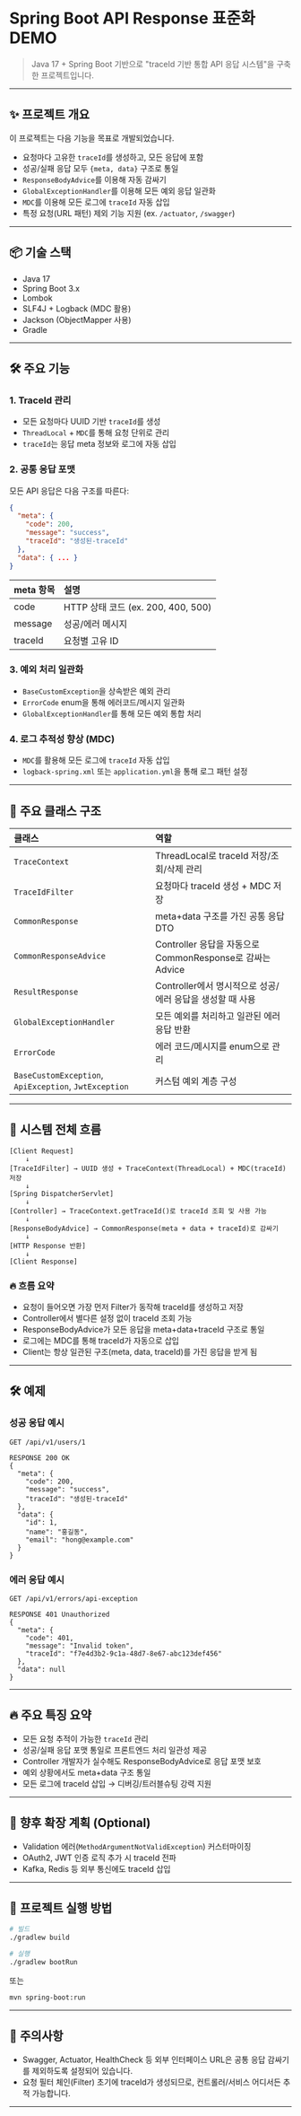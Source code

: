 # Spring Boot API Response 표준화 DEMO

> Java 17 + Spring Boot 기반으로 "traceId 기반 통합 API 응답 시스템"을 구축한 프로젝트입니다.

---

## ✨ 프로젝트 개요

이 프로젝트는 다음 기능을 목표로 개발되었습니다.

- 요청마다 고유한 `traceId`를 생성하고, 모든 응답에 포함
- 성공/실패 응답 모두 `{meta, data}` 구조로 통일
- `ResponseBodyAdvice`를 이용해 자동 감싸기
- `GlobalExceptionHandler`를 이용해 모든 예외 응답 일관화
- `MDC`를 이용해 모든 로그에 `traceId` 자동 삽입
- 특정 요청(URL 패턴) 제외 기능 지원 (ex. `/actuator`, `/swagger`)

---

## 📦 기술 스택

- Java 17
- Spring Boot 3.x
- Lombok
- SLF4J + Logback (MDC 활용)
- Jackson (ObjectMapper 사용)
- Gradle

---

## 🛠️ 주요 기능

### 1. TraceId 관리
- 모든 요청마다 UUID 기반 `traceId`를 생성
- `ThreadLocal` + `MDC`를 통해 요청 단위로 관리
- `traceId`는 응답 meta 정보와 로그에 자동 삽입

### 2. 공통 응답 포맷

모든 API 응답은 다음 구조를 따른다:

```json
{
  "meta": {
    "code": 200,
    "message": "success",
    "traceId": "생성된-traceId"
  },
  "data": { ... }
}
```

| meta 항목 | 설명 |
|:---|:---|
| code | HTTP 상태 코드 (ex. 200, 400, 500) |
| message | 성공/에러 메시지 |
| traceId | 요청별 고유 ID |

### 3. 예외 처리 일관화

- `BaseCustomException`을 상속받은 예외 관리
- `ErrorCode` enum을 통해 에러코드/메시지 일관화
- `GlobalExceptionHandler`를 통해 모든 예외 통합 처리

### 4. 로그 추적성 향상 (MDC)

- `MDC`를 활용해 모든 로그에 `traceId` 자동 삽입
- `logback-spring.xml` 또는 `application.yml`을 통해 로그 패턴 설정

---

## 📜 주요 클래스 구조

| 클래스 | 역할 |
|:---|:---|
| `TraceContext` | ThreadLocal로 traceId 저장/조회/삭제 관리 |
| `TraceIdFilter` | 요청마다 traceId 생성 + MDC 저장 |
| `CommonResponse` | meta+data 구조를 가진 공통 응답 DTO |
| `CommonResponseAdvice` | Controller 응답을 자동으로 CommonResponse로 감싸는 Advice |
| `ResultResponse` | Controller에서 명시적으로 성공/에러 응답을 생성할 때 사용 |
| `GlobalExceptionHandler` | 모든 예외를 처리하고 일관된 에러 응답 반환 |
| `ErrorCode` | 에러 코드/메시지를 enum으로 관리 |
| `BaseCustomException`, `ApiException`, `JwtException` | 커스텀 예외 계층 구성 |

---

## 🧭 시스템 전체 흐름

```
[Client Request]
    ↓
[TraceIdFilter] → UUID 생성 + TraceContext(ThreadLocal) + MDC(traceId) 저장
    ↓
[Spring DispatcherServlet]
    ↓
[Controller] → TraceContext.getTraceId()로 traceId 조회 및 사용 가능
    ↓
[ResponseBodyAdvice] → CommonResponse(meta + data + traceId)로 감싸기
    ↓
[HTTP Response 반환]
    ↓
[Client Response]
```

### 🔥 흐름 요약
- 요청이 들어오면 가장 먼저 Filter가 동작해 traceId를 생성하고 저장
- Controller에서 별다른 설정 없이 traceId 조회 가능
- ResponseBodyAdvice가 모든 응답을 meta+data+traceId 구조로 통일
- 로그에는 MDC를 통해 traceId가 자동으로 삽입
- Client는 항상 일관된 구조(meta, data, traceId)를 가진 응답을 받게 됨

---

## 🛠️ 예제

### 성공 응답 예시
```http
GET /api/v1/users/1

RESPONSE 200 OK
{
  "meta": {
    "code": 200,
    "message": "success",
    "traceId": "생성된-traceId"
  },
  "data": {
    "id": 1,
    "name": "홍길동",
    "email": "hong@example.com"
  }
}
```

### 에러 응답 예시
```http
GET /api/v1/errors/api-exception

RESPONSE 401 Unauthorized
{
  "meta": {
    "code": 401,
    "message": "Invalid token",
    "traceId": "f7e4d3b2-9c1a-48d7-8e67-abc123def456"
  },
  "data": null
}
```

---

## 🔥 주요 특징 요약

- 모든 요청 추적이 가능한 `traceId` 관리
- 성공/실패 응답 포맷 통일로 프론트엔드 처리 일관성 제공
- Controller 개발자가 실수해도 ResponseBodyAdvice로 응답 포맷 보호
- 예외 상황에서도 meta+data 구조 통일
- 모든 로그에 traceId 삽입 → 디버깅/트러블슈팅 강력 지원

---

## 🚀 향후 확장 계획 (Optional)

- Validation 에러(`MethodArgumentNotValidException`) 커스터마이징
- OAuth2, JWT 인증 로직 추가 시 traceId 전파
- Kafka, Redis 등 외부 통신에도 traceId 삽입

---

## 📂 프로젝트 실행 방법

```bash
# 빌드
./gradlew build

# 실행
./gradlew bootRun
```
또는

```bash
mvn spring-boot:run
```

---

## 🧹 주의사항

- Swagger, Actuator, HealthCheck 등 외부 인터페이스 URL은 공통 응답 감싸기를 제외하도록 설정되어 있습니다.
- 요청 필터 체인(Filter) 초기에 traceId가 생성되므로, 컨트롤러/서비스 어디서든 추적 가능합니다.

---
